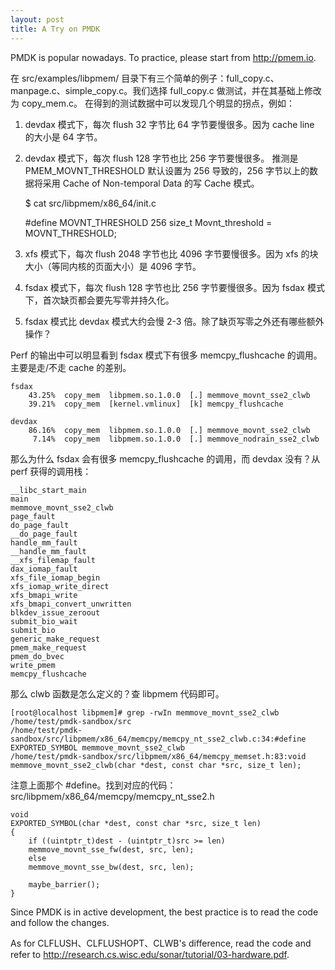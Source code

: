 ```yaml
---
layout: post
title: A Try on PMDK
---
```


PMDK is popular nowadays. To practice, please start from <http://pmem.io>.

在 src/examples/libpmem/ 目录下有三个简单的例子：full\_copy.c、manpage.c、simple\_copy.c。我们选择 full\_copy.c 做测试，并在其基础上修改为 copy\_mem.c。
在得到的测试数据中可以发现几个明显的拐点，例如：

1.  devdax 模式下，每次 flush 32 字节比 64 字节要慢很多。因为 cache line 的大小是 64 字节。
2.  devdax 模式下，每次 flush 128 字节也比 256 字节要慢很多。 推测是 PMEM\_MOVNT\_THRESHOLD 默认设置为 256 导致的，256 字节以上的数据将采用 Cache of Non-temporal Data 的写 Cache 模式。

    $ cat src/libpmem/x86_64/init.c
    
    #define MOVNT_THRESHOLD 256
    size_t Movnt_threshold = MOVNT_THRESHOLD;

1.  xfs 模式下，每次 flush 2048 字节也比 4096 字节要慢很多。因为 xfs 的块大小（等同内核的页面大小）是 4096 字节。
2.  fsdax 模式下，每次 flush 128 字节也比 256 字节要慢很多。因为 fsdax 模式下，首次缺页都会要先写零并持久化。
3.  fsdax 模式比 devdax 模式大约会慢 2-3 倍。除了缺页写零之外还有哪些额外操作？

Perf 的输出中可以明显看到 fsdax 模式下有很多 memcpy\_flushcache 的调用。主要是走/不走 cache 的差别。

    fsdax
        43.25%  copy_mem  libpmem.so.1.0.0  [.] memmove_movnt_sse2_clwb
        39.21%  copy_mem  [kernel.vmlinux]  [k] memcpy_flushcache
    
    devdax
        86.16%  copy_mem  libpmem.so.1.0.0  [.] memmove_movnt_sse2_clwb
         7.14%  copy_mem  libpmem.so.1.0.0  [.] memmove_nodrain_sse2_clwb

那么为什么 fsdax 会有很多 memcpy\_flushcache 的调用，而 devdax 没有？从 perf 获得的调用栈：

    __libc_start_main
    main
    memmove_movnt_sse2_clwb
    page_fault
    do_page_fault
    __do_page_fault
    handle_mm_fault
    __handle_mm_fault
    __xfs_filemap_fault
    dax_iomap_fault
    xfs_file_iomap_begin
    xfs_iomap_write_direct
    xfs_bmapi_write
    xfs_bmapi_convert_unwritten
    blkdev_issue_zeroout
    submit_bio_wait
    submit_bio
    generic_make_request
    pmem_make_request
    pmem_do_bvec
    write_pmem
    memcpy_flushcache

那么 clwb 函数是怎么定义的？查 libpmem 代码即可。

    [root@localhost libpmem]# grep -rwIn memmove_movnt_sse2_clwb /home/test/pmdk-sandbox/src
    /home/test/pmdk-sandbox/src/libpmem/x86_64/memcpy/memcpy_nt_sse2_clwb.c:34:#define EXPORTED_SYMBOL memmove_movnt_sse2_clwb
    /home/test/pmdk-sandbox/src/libpmem/x86_64/memcpy_memset.h:83:void memmove_movnt_sse2_clwb(char *dest, const char *src, size_t len);

注意上面那个 #define。找到对应的代码：src/libpmem/x86\_64/memcpy/memcpy\_nt\_sse2.h

    void
    EXPORTED_SYMBOL(char *dest, const char *src, size_t len)
    {
        if ((uintptr_t)dest - (uintptr_t)src >= len)
    	memmove_movnt_sse_fw(dest, src, len);
        else
    	memmove_movnt_sse_bw(dest, src, len);
    
        maybe_barrier();
    }

Since PMDK is in active development, the best practice is to read the code and follow the changes.

As for CLFLUSH、CLFLUSHOPT、CLWB's difference, read the code and refer to <http://research.cs.wisc.edu/sonar/tutorial/03-hardware.pdf>.
